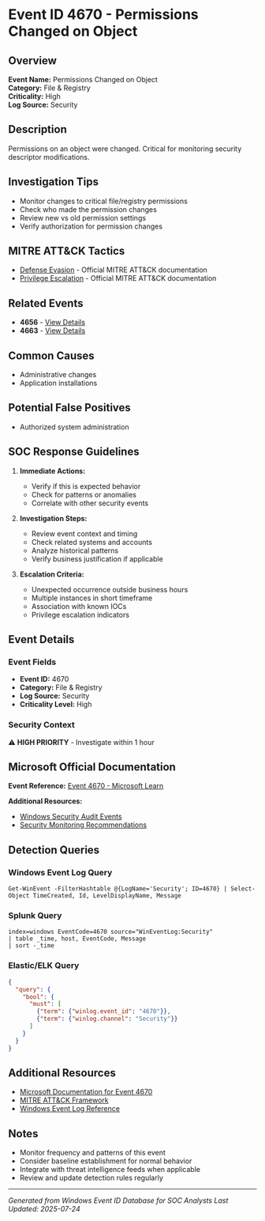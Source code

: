 # Event ID 4670 - Permissions Changed on Object

## Overview
**Event Name:** Permissions Changed on Object  
**Category:** File & Registry  
**Criticality:** High  
**Log Source:** Security  

## Description
Permissions on an object were changed. Critical for monitoring security descriptor modifications.

## Investigation Tips
- Monitor changes to critical file/registry permissions
- Check who made the permission changes
- Review new vs old permission settings
- Verify authorization for permission changes

## MITRE ATT&CK Tactics
- [Defense Evasion](https://attack.mitre.org/tactics/TA0005/) - Official MITRE ATT&CK documentation
- [Privilege Escalation](https://attack.mitre.org/tactics/TA0004/) - Official MITRE ATT&CK documentation

## Related Events
- **4656** - [View Details](4656.md)
- **4663** - [View Details](4663.md)

## Common Causes
- Administrative changes
- Application installations

## Potential False Positives
- Authorized system administration

## SOC Response Guidelines
1. **Immediate Actions:**
   - Verify if this is expected behavior
   - Check for patterns or anomalies
   - Correlate with other security events

2. **Investigation Steps:**
   - Review event context and timing
   - Check related systems and accounts
   - Analyze historical patterns
   - Verify business justification if applicable

3. **Escalation Criteria:**
   - Unexpected occurrence outside business hours
   - Multiple instances in short timeframe
   - Association with known IOCs
   - Privilege escalation indicators

## Event Details

### Event Fields
- **Event ID:** 4670
- **Category:** File & Registry
- **Log Source:** Security
- **Criticality Level:** High

### Security Context
⚠️ **HIGH PRIORITY** - Investigate within 1 hour

## Microsoft Official Documentation
**Event Reference:** [Event 4670 - Microsoft Learn](https://learn.microsoft.com/en-us/previous-versions/windows/it-pro/windows-10/security/threat-protection/auditing/event-4670)

**Additional Resources:**
- [Windows Security Audit Events](https://learn.microsoft.com/en-us/windows/security/threat-protection/auditing/audit-events)
- [Security Monitoring Recommendations](https://learn.microsoft.com/en-us/windows-server/identity/ad-ds/plan/appendix-l--events-to-monitor)

## Detection Queries

### Windows Event Log Query
```
Get-WinEvent -FilterHashtable @{LogName='Security'; ID=4670} | Select-Object TimeCreated, Id, LevelDisplayName, Message
```

### Splunk Query
```spl
index=windows EventCode=4670 source="WinEventLog:Security"
| table _time, host, EventCode, Message
| sort -_time
```

### Elastic/ELK Query
```json
{
  "query": {
    "bool": {
      "must": [
        {"term": {"winlog.event_id": "4670"}},
        {"term": {"winlog.channel": "Security"}}
      ]
    }
  }
}
```

## Additional Resources
- [Microsoft Documentation for Event 4670](https://docs.microsoft.com/en-us/windows/security/threat-protection/auditing/event-4670)
- [MITRE ATT&CK Framework](https://attack.mitre.org/)
- [Windows Event Log Reference](https://docs.microsoft.com/en-us/windows/win32/eventlog/event-logging)

## Notes
- Monitor frequency and patterns of this event
- Consider baseline establishment for normal behavior
- Integrate with threat intelligence feeds when applicable
- Review and update detection rules regularly

---
*Generated from Windows Event ID Database for SOC Analysts*
*Last Updated: 2025-07-24*